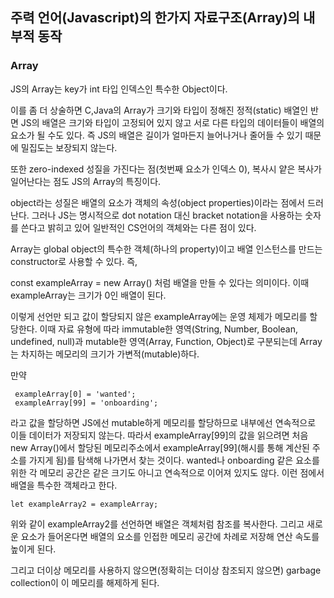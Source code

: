 ## 주력 언어(Javascript)의 한가지 자료구조(Array)의 내부적 동작 

### Array

JS의 Array는 key가 int 타입 인덱스인 특수한 Object이다. 

이를 좀 더 상술하면 C,Java의 Array가 크기와 타입이 정해진 정적(static) 배열인 반면 JS의 배열은 크기와 타입이 고정되어 있지 않고 서로 다른 타입의 데이터들이 배열의 요소가 될 수도 있다. 즉 JS의 배열은 길이가 얼마든지 늘어나거나 줄어들 수 있기 때문에 밀집도는 보장되지 않는다. 

또한 zero-indexed 성질을 가진다는 점(첫번째 요소가 인덱스 0), 복사시 얕은 복사가 일어난다는 점도 JS의 Array의 특징이다. 

object라는 성질은 배열의 요소가 객체의 속성(object properties)이라는 점에서 드러난다. 그러나 JS는 명시적으로 dot notation 대신 bracket notation을 사용하는 숫자를 쓴다고 밝히고 있어 일반적인 CS언어의 객체와는 다른 점이 있다.

Array는 global object의 특수한 객체(하나의 property)이고 배열 인스턴스를 만드는 constructor로 사용할 수 있다. 즉, 

const exampleArray = new Array() 처럼 배열을 만들 수 있다는 의미이다. 이때 exampleArray는 크기가 0인 배열이 된다.

이렇게 선언만 되고 값이 할당되지 않은 exampleArray에는 운영 체제가 메모리를 할당한다. 이때 자료 유형에 따라 immutable한 영역(String, Number, Boolean, undefined, null)과 mutable한 영역(Array, Function, Object)로 구분되는데 Array는 차지하는 메모리의 크기가 가변적(mutable)하다.

만약
```
 exampleArray[0] = 'wanted';
 exampleArray[99] = 'onboarding';
 ```
 라고 값을 할당하면 JS에선 mutable하게 메모리를 할당하므로 내부에선 연속적으로 이들 데이터가 저장되지 않는다. 따라서 exampleArray[99]의 값을 읽으려면 처음 new Array()에서 할당된 메모리주소에서 exampleArray[99](해시를 통해 계산된 주소를 가지게 됨)를 탐색해 나가면서 찾는 것이다. wanted나 onboarding 같은 요소를 위한 각 메모리 공간은 같은 크기도 아니고 연속적으로 이어져 있지도 않다. 이런 점에서 배열을 특수한 객체라고 한다.
 
```
let exampleArray2 = exampleArray;
```
위와 같이 exampleArray2를 선언하면 배열은 객체처럼 참조를 복사한다. 그리고 새로운 요소가 들어온다면 배열의 요소를 인접한 메모리 공간에 차례로 저장해 연산 속도를 높이게 된다. 

 그리고 더이상 메모리를 사용하지 않으면(정확히는 더이상 참조되지 않으면) garbage collection이 이 메모리를 해제하게 된다. 



